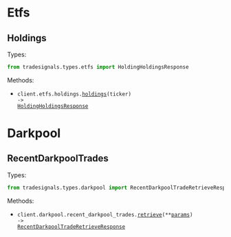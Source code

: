 # Etfs

## Holdings

Types:

```python
from tradesignals.types.etfs import HoldingHoldingsResponse
```

Methods:

- <code title="get /api/etfs/{ticker}/holdings">client.etfs.holdings.<a href="./src/tradesignals/resources/etfs/holdings.py">holdings</a>(ticker) -> <a href="./src/tradesignals/types/etfs/holding_holdings_response.py">HoldingHoldingsResponse</a></code>

# Darkpool

## RecentDarkpoolTrades

Types:

```python
from tradesignals.types.darkpool import RecentDarkpoolTradeRetrieveResponse
```

Methods:

- <code title="get /api/darkpool/recent">client.darkpool.recent_darkpool_trades.<a href="./src/tradesignals/resources/darkpool/recent_darkpool_trades.py">retrieve</a>(\*\*<a href="src/tradesignals/types/darkpool/recent_darkpool_trade_retrieve_params.py">params</a>) -> <a href="./src/tradesignals/types/darkpool/recent_darkpool_trade_retrieve_response.py">RecentDarkpoolTradeRetrieveResponse</a></code>
